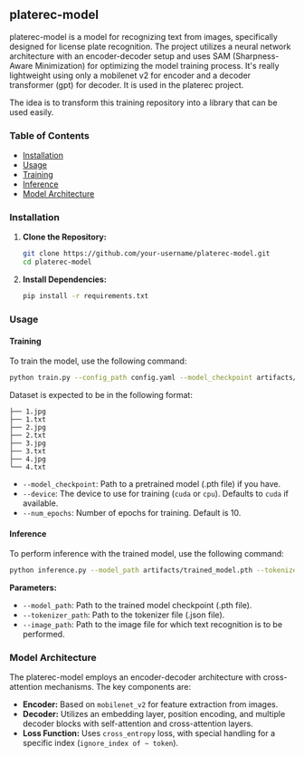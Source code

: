 
## platerec-model
platerec-model is a model for recognizing text from images, specifically designed for license plate recognition. The project utilizes a neural network architecture with an encoder-decoder setup and uses SAM (Sharpness-Aware Minimization) for optimizing the model training process. It's really lightweight using only a mobilenet v2 for encoder and a decoder transformer (gpt) for decoder. It is used in the platerec project.

The idea is to transform this training repository into a library that can be used easily.

### Table of Contents

- [Installation](#installation)
- [Usage](#usage)
- [Training](#training)
- [Inference](#inference)
- [Model Architecture](#model-architecture)

### Installation

1. **Clone the Repository:**
   ```bash
   git clone https://github.com/your-username/platerec-model.git
   cd platerec-model   
   ```

2. **Install Dependencies:**
   ```bash
   pip install -r requirements.txt
   ```

### Usage

#### Training

To train the model, use the following command:

```bash
python train.py --config_path config.yaml --model_checkpoint artifacts/trained_model.pth --device cuda --num_epochs 10
```

Dataset is expected to be in the following format:
```
├── 1.jpg
├── 1.txt
├── 2.jpg
├── 2.txt
├── 3.jpg
├── 3.txt
├── 4.jpg
└── 4.txt
```

- `--model_checkpoint`: Path to a pretrained model (.pth file) if you have.
- `--device`: The device to use for training (`cuda` or `cpu`). Defaults to `cuda` if available.
- `--num_epochs`: Number of epochs for training. Default is 10.

#### Inference

To perform inference with the trained model, use the following command:

```bash
python inference.py --model_path artifacts/trained_model.pth --tokenizer_path artifacts/tokenizer.json --image_path test_image.jpg
```

**Parameters:**
- `--model_path`: Path to the trained model checkpoint (.pth file).
- `--tokenizer_path`: Path to the tokenizer file (.json file).
- `--image_path`: Path to the image file for which text recognition is to be performed.

### Model Architecture

The platerec-model employs an encoder-decoder architecture with cross-attention mechanisms. The key components are:

- **Encoder:** Based on `mobilenet_v2` for feature extraction from images.
- **Decoder:** Utilizes an embedding layer, position encoding, and multiple decoder blocks with self-attention and cross-attention layers.
- **Loss Function:** Uses `cross_entropy` loss, with special handling for a specific index (`ignore_index of ~ token`).


